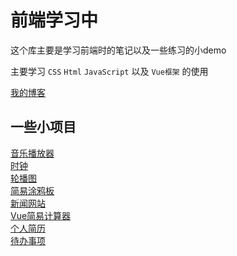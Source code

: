 # 前端学习中

这个库主要是学习前端时的笔记以及一些练习的小demo

主要学习 `CSS` `Html`  `JavaScript` 以及 `Vue框架` 的使用

[我的博客](https://jwxhhxx.github.io)  

## 一些小项目

[音乐播放器]( https://jwxhhxx.github.io/learngit/音乐播放器/index.html)  
[时钟]( https://jwxhhxx.github.io/learngit/时钟/clock.html)  
[轮播图]( https://jwxhhxx.github.io/learngit/day2/lunbotu.html)  
[简易涂鸦板]( https://jwxhhxx.github.io/learngit/简易小画板/index.html)  
[新闻网站]( https://jwxhhxx.github.io/learngit/新闻网站/index.html)    
[Vue简易计算器]( https://jwxhhxx.github.io/learngit/Vue实现简易计算器/index.html)  
[个人简历]( https://jwxhhxx.github.io/learngit/个人简历/index.html)  
[待办事项]( https://jwxhhxx.github.io/learngit/MYtodolist/index.html)  




